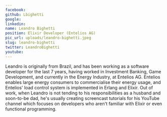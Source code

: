 ```yaml
---
facebook: 
github: Lbighetti
google: 
linkedin: 
name: Leandro Bighetti
position: Elixir Developer (Entelios AG)
pic_url: uploads/leandro-bighetti.jpeg
slug: leandro-bighetti
twitter: LeandroBighetti
youtube: 
---
```

<p>Leandro is originally from Brazil, and has been working as a software developer for the last 7 years, having worked in Investment Banking, Game Development, and currently in the Energy Industry, at Entelios AG. Entelios enables large energy consumers to commercialise their energy usage, and Entelios&#39; load control system is implemented in Erlang and Elixir. Out of work, when Leandro is not tending to his responsibilities as a husband and soon-to-be dad, he&#39;s usually creating screencast tutorials for his YouTube channel which focuses on developers who aren&#39;t familiar with Elixir or even functional programming.</p>
